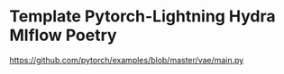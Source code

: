 # Template Pytorch-Lightning Hydra Mlflow Poetry


https://github.com/pytorch/examples/blob/master/vae/main.py